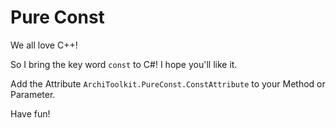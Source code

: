 # Pure Const

We all love C++!

So I bring the key word `const` to C#! I hope you'll like it.

Add the Attribute `ArchiToolkit.PureConst.ConstAttribute` to your Method or Parameter.

Have fun!